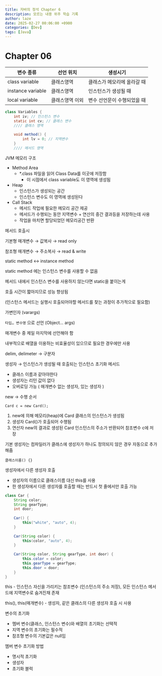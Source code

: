 ```yaml
---
title: 자바의 정석 Chapter 6
description: 모르는 내용 위주 학습 기록
author: laze
date: 2025-02-27 00:06:00 +0900
categories: [Dev]
tags: [Java]
---
```

# Chapter 06

| 변수 종류 | 선언 위치 | 생성시기 |
| --- | --- | --- |
| class variable | 클래스영역 | 클래스가 메모리에 올라갈 때 |
| instance variable | 클래스영역 | 인스턴스가 생성될 때 |
| local variable | 클래스영역 이외 | 변수 선언문이 수행되었을 때 |

```java
class Variables {
	int iv; // 인스턴스 변수
	static int cv; // 클래스 변수
	//// 클래스 영역
	
	void method() {
		int lv = 0; // 지역변수
	}
	//// 메서드 영역
```

JVM 메모리 구조

- Method Area
    - *.class 파일을 읽어 Class Data를 이곳에 저장함
        - 이 시점에서 class variable도 이 영역에 생성됨
- Heap
    - 인스턴스가 생성되는 공간
    - 인스턴스 변수도 이 영역에 생성된다
- Call Stack
    - 메서드 작업에 필요한 메모리 공간 제공
    - 메서드가 수행되는 동안 지역변수 + 연산의 중간 결과등을 저장하는데 사용
    - 작업을 마치면 할당되었던 메모리공간 반환

메서드 호출시

기본형 매개변수 → 값복사 → read only

참조형 매개변수 → 주소복사 → read & write

static method ↔ instance method

static method 에는 인스턴스 변수를 사용할 수 없음

메서드 내에서 인스턴스 변수를 사용하지 않는다면 static을 붙이는게

호출 시간이 짧아지므로 성능 향상됨

(인스턴스 메서드는 실행시 호출되어야할 메서드를 찾는 과정이 추가적으로 필요함)

가변인자 (varargs)

`타입… 변수명` 으로 선언 (Object… args)

매개변수 중 제일 마지막에 선언해야 함

내부적으로 배열을 이용하는 비효율성이 있으므로 필요한 경우에만 사용

delim, delimeter → 구분자

생성자 → 인스턴스가 생성될 때 호출되는 인스턴스 초기화 메서드

- 클래스 이름과 같아야한다
- 생성자는 리턴 값이 없다
- 오버로딩 가능 ( 매개변수 없는 생성자, 있는 생성자 )

new → 수행 순서

`Card c = new Card();`

1. new에 의해 메모리(heap)에 Card 클래스의 인스턴스가 생성됨
2. 생성자 Card()가 호출되어 수행됨
3. 연산자 new의 결과로 생성된 Card 인스턴스의 주소가 반환되어 참조변수 c에 저장

기본 생성자는 컴파일러가 클래스에 생성자가 하나도 정의되지 않은 경우 자동으로 추가해줌

`클래스이름() {}`

 

생성자에서 다른 생성자 호출

- 생성자의 이름으로 클래스이름 대신 this를 사용
- 한 생성자에서 다른 생성자를 호출할 때는 반드시 첫 줄에서만 호출 가능

```java
class Car {
	String color;
	String gearType;
	int door;
	
	Car() {
		this("white", "auto", 4);
	}
	
	Car(String color) {
		this(color, "auto", 4);
	}
	
	Car(String color, String gearType, int door) {
		this.color = color;
		this.gearType = gearType;
		this.door = door;
	}
}
```

this - 인스턴스 자신을 가리키는 참조변수 (인스턴스의 주소 저장), 모든 인스턴스 메서드에 지역변수로 숨겨진채 존재

this(), this(매개변수) - 생성자, 같은 클래스의 다른 생성자 호출 시 사용

변수의 초기화

- 멤버 변수(클래스, 인스턴스 변수)와 배열의 초기화는 선택적
- 지역 변수의 초기화는 필수적
- 참조형 변수의 기본값은 null임

멤버 변수 초기화 방법

- 명시적 초기화
- 생성자
- 초기화 블럭